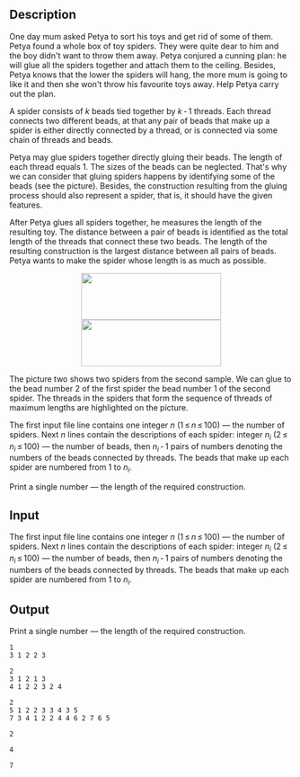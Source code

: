 ## Description

<div><p>One day mum asked Petya to sort his toys and get rid of some of them. Petya found a whole box of toy spiders. They were quite dear to him and the boy didn't want to throw them away. Petya conjured a cunning plan: he will glue all the spiders together and attach them to the ceiling. Besides, Petya knows that the lower the spiders will hang, the more mum is going to like it and then she won't throw his favourite toys away. Help Petya carry out the plan.</p><p>A spider consists of <span class="tex-span"><i>k</i></span> beads tied together by <span class="tex-span"><i>k</i> - 1</span> threads. Each thread connects two different beads, at that any pair of beads that make up a spider is either directly connected by a thread, or is connected via some chain of threads and beads.</p><p>Petya may glue spiders together directly gluing their beads. The length of each thread equals 1. The sizes of the beads can be neglected. That's why we can consider that gluing spiders happens by identifying some of the beads (see the picture). Besides, the construction resulting from the gluing process should also represent a spider, that is, it should have the given features. </p><p>After Petya glues all spiders together, he measures the length of the resulting toy. The distance between a pair of beads is identified as the total length of the threads that connect these two beads. The length of the resulting construction is the largest distance between all pairs of beads. Petya wants to make the spider whose length is as much as possible.</p><center> <img class="tex-graphics" height="83px" src="file://iAzRNcLS.png" style="max-width: 100.0%;max-height: 100.0%;" width="249px"> </center><center> <img class="tex-graphics" height="83px" src="file://dOIxarkI.png" style="max-width: 100.0%;max-height: 100.0%;" width="249px"> </center><p>The picture two shows two spiders from the second sample. We can glue to the bead number 2 of the first spider the bead number 1 of the second spider. The threads in the spiders that form the sequence of threads of maximum lengths are highlighted on the picture.</p></div><div class="input-specification"><p>The first input file line contains one integer <span class="tex-span"><i>n</i></span> (<span class="tex-span">1 ≤ <i>n</i> ≤ 100</span>) — the number of spiders. Next <span class="tex-span"><i>n</i></span> lines contain the descriptions of each spider: integer <span class="tex-span"><i>n</i><sub class="lower-index"><i>i</i></sub></span> (<span class="tex-span">2 ≤ <i>n</i><sub class="lower-index"><i>i</i></sub> ≤ 100</span>) — the number of beads, then <span class="tex-span"><i>n</i><sub class="lower-index"><i>i</i></sub> - 1</span> pairs of numbers denoting the numbers of the beads connected by threads. The beads that make up each spider are numbered from 1 to <span class="tex-span"><i>n</i><sub class="lower-index"><i>i</i></sub></span>.</p></div><div class="output-specification"><p>Print a single number — the length of the required construction.</p></div>

## Input

<p>The first input file line contains one integer <span class="tex-span"><i>n</i></span> (<span class="tex-span">1 ≤ <i>n</i> ≤ 100</span>) — the number of spiders. Next <span class="tex-span"><i>n</i></span> lines contain the descriptions of each spider: integer <span class="tex-span"><i>n</i><sub class="lower-index"><i>i</i></sub></span> (<span class="tex-span">2 ≤ <i>n</i><sub class="lower-index"><i>i</i></sub> ≤ 100</span>) — the number of beads, then <span class="tex-span"><i>n</i><sub class="lower-index"><i>i</i></sub> - 1</span> pairs of numbers denoting the numbers of the beads connected by threads. The beads that make up each spider are numbered from 1 to <span class="tex-span"><i>n</i><sub class="lower-index"><i>i</i></sub></span>.</p>

## Output

<p>Print a single number — the length of the required construction.</p>





```input1
1
3 1 2 2 3

```




```input2
2
3 1 2 1 3
4 1 2 2 3 2 4

```




```input3
2
5 1 2 2 3 3 4 3 5
7 3 4 1 2 2 4 4 6 2 7 6 5

```




```output1
2

```




```output2
4

```




```output3
7

```


